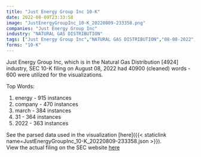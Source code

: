 ```yaml
---
title: "Just Energy Group Inc 10-K"
date: 2022-08-09T23:33:58
image: "JustEnergyGroupInc_10-K_20220809-233358.png"
companies: "Just Energy Group Inc"
industry: "NATURAL GAS DISTRIBUTION"
tags: ["Just Energy Group Inc","NATURAL GAS DISTRIBUTION","08-08-2022","10-K"]
forms: "10-K"
---
```

Just Energy Group Inc, which is in the Natural Gas Distribution [4924] industry, SEC 10-K filing on August 08, 2022 had 40900 (cleaned) words - 600 were utilized for the visualizations.

Top Words:
1. energy - 915 instances
2. company - 470 instances
3. march - 384 instances
4. 31 - 364 instances
5. 2022 - 363 instances


See the parsed data used in the visualization [here]({{< staticlink name=JustEnergyGroupInc_10-K_20220809-233358.json >}}).  
View the actual filing on the SEC website [here](https://www.sec.gov/Archives/edgar/data/1538789/0001558370-22-012462.txt)